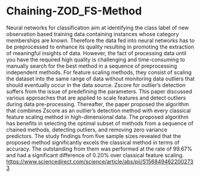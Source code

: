 # Chaining-ZOD_FS-Method
Neural networks for classification aim at identifying the class label of new observation based training data containing instances whose category memberships are known.
Therefore the data fed into neural networks has to be preprocessed to enhance its quality resulting in promoting the extraction of meaningful insights of data.
However, the fact of processing data until you have the required high quality is challenging and time-consuming to manually search for the best method 
in a sequence of preprocessing independent methods. For feature scaling methods, they consist of scaling the dataset into the same range of data without monitoring data outliers 
that should eventually occur in the data source. Zscore for outlier’s detection suffers from the issue of predefining the parameters. 
This paper discussed various approaches that are applied to scale features and detect outliers during data pre-processing. 
Thereafter, the paper proposed the algorithm that combines Zscore as an outlier’s detection method with every classical feature scaling method in high-dimensional data.
The proposed algorithm has benefits in selecting the optimal subset of methods from a sequence of chained methods, detecting outliers, and removing zero variance predictors.
The study findings from five sample sizes revealed that the proposed method significantly excels the classical method in terms of accuracy. 
The outstanding from them was performed at the rate of 99.67% and had a significant difference of 0.20% over classical feature scaling.
https://www.sciencedirect.com/science/article/abs/pii/S1568494622002733
